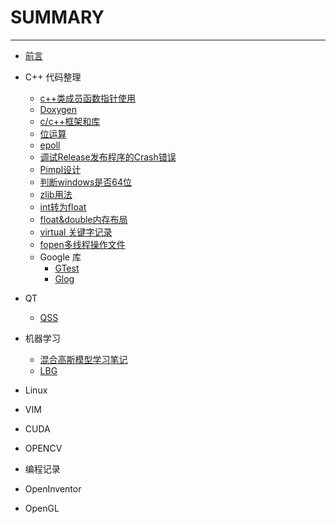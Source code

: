 # SUMMARY
---
* [前言](README.md)

* C++ 代码整理
	* [c++类成员函数指针使用](cpp/Book1.md)
	* [Doxygen](cpp/Book2.md)
	* [c/c++框架和库](cpp/Book3.md)
	* [位运算](cpp/Book4.md)
	* [epoll](cpp/Book5.md)
	* [调试Release发布程序的Crash错误](cpp/Book6.md)
	* [Pimpl设计](cpp/Book7.md)
	* [判断windows是否64位](cpp/Book8.md)
	* [zlib用法](cpp/Book9.md)
	* [int转为float](cpp/Book10.md)
	* [float&double内存布局](cpp/Book11.md)
	* [virtual 关键字记录](cpp/Book12.md)
	* [fopen多线程操作文件](cpp/Book13.md)
	* Google 库
		* [GTest](cpp/BookG1.md)
		* [Glog](cpp/BookG2.md)
* QT
	* [QSS](qt/Book1.md)

* 机器学习
	* [混合高斯模型学习笔记](ml/Book1.md)
	* [LBG](ml/Book2.md)

* Linux

* VIM

* CUDA

* OPENCV

* 编程记录

* OpenInventor

* OpenGL
